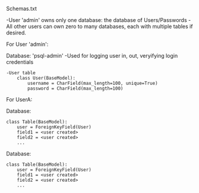 Schemas.txt

-User 'admin' owns only one database: the database of Users/Passwords
-All other users can own zero to many databases, each with multiple tables if desired.


For User 'admin':

Database: 'psql-admin'
	-Used for logging user in, out, veryifying login credentials
	
	-User table
		class User(BaseModel):
	    	username = CharField(max_length=100, unique=True)
	    	password = CharField(max_length=100)


For UserA:

Database: <userA created nameA>

	class Table(BaseModel):
	    user = ForeignKeyField(User)
	    field1 = <user created>
	    field2 = <user created>
	    ...

Database: <userA created nameB >

	class Table(BaseModel):
	    user = ForeignKeyField(User)
	    field1 = <user created>
	    field2 = <user created>
	    ...

